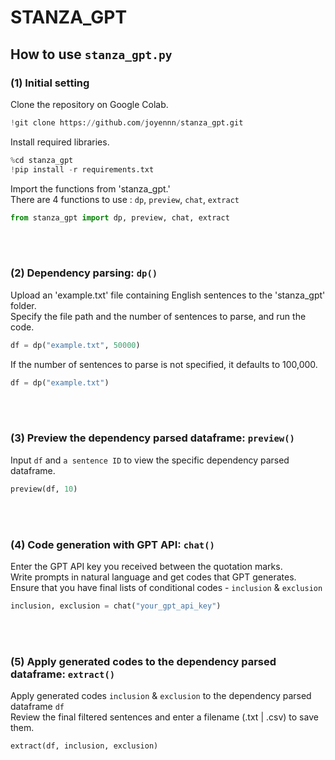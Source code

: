# STANZA_GPT
## How to use `stanza_gpt.py`

### (1) Initial setting
Clone the repository on Google Colab.
```python
!git clone https://github.com/joyennn/stanza_gpt.git
```

Install required libraries.
```python
%cd stanza_gpt
!pip install -r requirements.txt
```

Import the functions from 'stanza_gpt.'<br>
There are 4 functions to use : ```dp```, ```preview```, ```chat```, ```extract```
```python
from stanza_gpt import dp, preview, chat, extract
```
<br><br>
### (2) Dependency parsing: ```dp()```
Upload an 'example.txt' file containing English sentences to the 'stanza_gpt' folder.<br>
Specify the file path and the number of sentences to parse, and run the code.
```python
df = dp("example.txt", 50000)
```
If the number of sentences to parse is not specified, it defaults to 100,000.<br>
```python
df = dp("example.txt")
```
<br><br>
### (3) Preview the dependency parsed dataframe: ```preview()```
Input ```df``` and ```a sentence ID``` to view the specific dependency parsed dataframe.
```python
preview(df, 10)
```
<br><br>
### (4) Code generation with GPT API: ```chat()```
Enter the GPT API key you received between the quotation marks.<br>
Write prompts in natural language and get codes that GPT generates.<br>
Ensure that you have final lists of conditional codes - ```inclusion``` & ```exclusion```
```python
inclusion, exclusion = chat("your_gpt_api_key")
```
<br><br>
### (5) Apply generated codes to the dependency parsed dataframe: ```extract()```
Apply generated codes ```inclusion``` & ```exclusion``` to the dependency parsed dataframe ```df```<br>
Review the final filtered sentences and enter a filename (.txt | .csv) to save them.
```python
extract(df, inclusion, exclusion)
```

